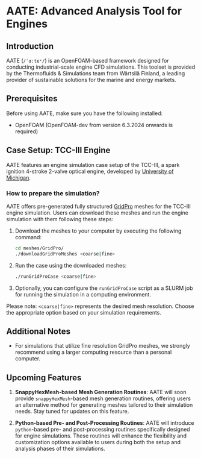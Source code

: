 # AATE: Advanced Analysis Tool for Engines

## Introduction
AATE (`/ˈɑːteˣ/`) is an OpenFOAM-based framework designed for conducting industrial-scale engine CFD simulations. This toolset is provided by the Thermofluids & Simulations team from Wärtsilä Finland, a leading provider of sustainable solutions for the marine and energy markets.

## Prerequisites
Before using AATE, make sure you have the following installed:
- OpenFOAM (OpenFOAM-dev from version 6.3.2024 onwards is required)

## Case Setup: TCC-III Engine

AATE features an engine simulation case setup of the TCC-III, a spark ignition 4-stroke 2-valve optical engine, developed by [University of Michigan](https://deepblue.lib.umich.edu/handle/2027.42/108382).

### How to prepare the simulation?
AATE offers pre-generated fully structured [GridPro](https://www.gridpro.com/) meshes for the TCC-III engine simulation. Users can download these meshes and run the engine simulation with them following these steps:

1. Download the meshes to your computer by executing the following command:
    ```bash
    cd meshes/GridPro/
    ./downloadGridProMeshes <coarse|fine>
    ```

2. Run the case using the downloaded meshes:
    ```bash
    ./runGridProCase <coarse|fine>
    ```

3. Optionally, you can configure the `runGridProCase` script as a SLURM job for running the simulation in a computing environment.

Please note: `<coarse|fine>` represents the desired mesh resolution. Choose the appropriate option based on your simulation requirements.

## Additional Notes

- For simulations that utilize fine resolution GridPro meshes, we strongly recommend using a larger computing resource than a personal computer.

## Upcoming Features

1. **SnappyHexMesh-based Mesh Generation Routines**: AATE will soon provide `snappyHexMesh`-based mesh generation routines, offering users an alternative method for generating meshes tailored to their simulation needs. Stay tuned for updates on this feature.

2. **Python-based Pre- and Post-Processing Routines**: AATE will introduce `python`-based pre- and post-processing routines specifically designed for engine simulations. These routines will enhance the flexibility and customization options available to users during both the setup and analysis phases of their simulations.
